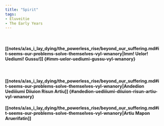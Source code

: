 ```yaml
---
title: "Spirit"
tags:
- Eluveitie
- The Early Years
---
```

&nbsp;
#### [[notes/a/as_i_lay_dying/the_powerless_rise/beyond_our_suffering.md#it-seems-our-problems-solve-themselves-vyl-wnanory|Imm! Uelor! Uediumi! Gussu!]] {#imm-uelor-uediumi-gussu-vyl-wnanory}
&nbsp;
#### [[notes/a/as_i_lay_dying/the_powerless_rise/beyond_our_suffering.md#it-seems-our-problems-solve-themselves-vyl-wnanory|Andedion Uediiiumi Diiuion Risun Artiu]] {#andedion-uediiiumi-diiuion-risun-artiu-vyl-wnanory}
#### [[notes/a/as_i_lay_dying/the_powerless_rise/beyond_our_suffering.md#it-seems-our-problems-solve-themselves-vyl-wnanory|Artiu Mapon Aruerifatin]]
